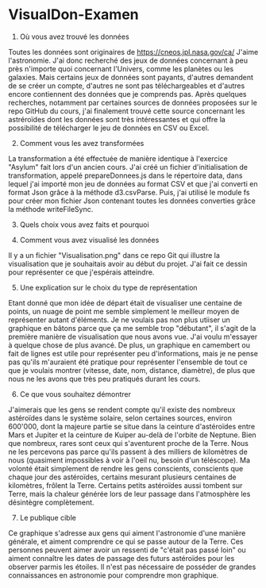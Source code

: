 # VisualDon-Examen

1. Où vous avez trouvé les données

Toutes les données sont originaires de https://cneos.jpl.nasa.gov/ca/
J'aime l'astronomie. J'ai donc recherché des jeux de données concernant à peu près n'importe quoi concernant l'Univers, comme les planètes ou les galaxies. Mais certains jeux de données sont payants, d'autres demandent de se créer un compte, d'autres ne sont pas téléchargeables et d'autres encore contiennent des données que je comprends pas. Après quelques recherches, notamment par certaines sources de données proposées sur le repo GitHub du cours, j'ai finalement trouvé cette source concernant les astréroïdes dont les données sont très intéressantes et qui offre la possibilité de télécharger le jeu de données en CSV ou Excel.  

2. Comment vous les avez transformées

La transformation a été effectuée de manière identique à l'exercice "Asylum" fait lors d'un ancien cours.
J'ai créé un fichier d'initialisation de transformation, appelé prepareDonnees.js dans le répertoire data, dans lequel j'ai importé mon jeu de données au format CSV et que j'ai converti en format Json grâce à la méthode d3.csvParse. Puis, j'ai utilisé le module fs pour créer mon fichier Json contenant toutes les données converties grâce la méthode writeFileSync.

3. Quels choix vous avez faits et pourquoi

4. Comment vous avez visualisé les données

Il y a un fichier "Visualisation.png" dans ce repo Git qui illustre la visualisation que je souhaitais avoir au début du projet. J'ai fait ce dessin pour représenter ce que j'espérais atteindre.

5. Une explication sur le choix du type de représentation

Etant donné que mon idée de départ était de visualiser une centaine de points, un nuage de point me semble simplement le meilleur moyen de représenter autant d'éléments. Je ne voulais pas non plus utiiser un graphique en bâtons parce que ça me semble trop "débutant", il s'agit de la première manière de visualisation que nous avons vue. J'ai voulu m'essayer à quelque chose de plus avancé. De plus, un graphique en camembert ou fait de lignes est utile pour représenter peu d'informations, mais je ne pense pas qu'ils m'auraient été pratique pour représenter l'ensemble de tout ce que je voulais montrer (vitesse, date, nom, distance, diamètre), de plus que nous ne les avons que très peu pratiqués durant les cours.

6. Ce que vous souhaitez démontrer

J'aimerais que les gens se rendent compte qu'il existe des nombreux astéroïdes dans le système solaire, selon certaines sources, environ 600'000, dont la majeure partie se situe dans la ceinture d'astéroïdes entre Mars et Jupiter et la ceinture de Kuiper au-delà de l'orbite de Neptune. Bien que nombreux, rares sont ceux qui s'aventurent proche de la Terre. Nous ne les percevons pas parce qu'ils passent à des milliers de kilomètres de nous (quasiment impossibles à voir à l'oeil nu, besoin d'un téléscope). Ma volonté était simplement de rendre les gens conscients, conscients que chaque jour des astéroïdes, certains mesurant plusieurs centaines de kilomètres, frôlent la Terre. Certains petits astéroïdes aussi tombent sur Terre, mais la chaleur générée lors de leur passage dans l'atmosphère les désintègre complètement.

7. Le publique cible

Ce graphique s'adresse aux gens qui aiment l'astronomie d'une manière générale, et aiment comprendre ce qui se passe autour de la Terre. Ces personnes peuvent aimer avoir un ressenti de "c'était pas passé loin" ou aiment connaître les dates de passage des futurs astéroïdes pour les observer parmis les étoiles. Il n'est pas nécessaire de posséder de grandes connaissances en astronomie pour comprendre mon graphique.